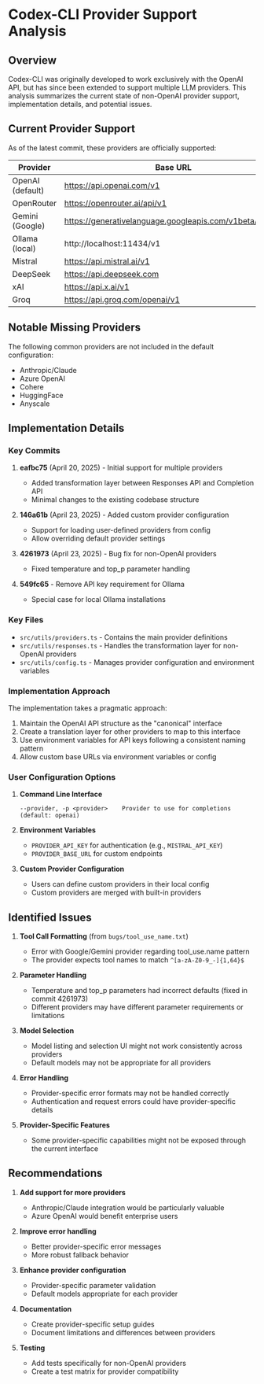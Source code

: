 # Codex-CLI Provider Support Analysis

## Overview

Codex-CLI was originally developed to work exclusively with the OpenAI API, but has since been extended to support multiple LLM providers. This analysis summarizes the current state of non-OpenAI provider support, implementation details, and potential issues.

## Current Provider Support

As of the latest commit, these providers are officially supported:

| Provider         | Base URL                                                | Environment Variable      |
| ---------------- | ------------------------------------------------------- | ------------------------- |
| OpenAI (default) | https://api.openai.com/v1                               | OPENAI_API_KEY            |
| OpenRouter       | https://openrouter.ai/api/v1                            | OPENROUTER_API_KEY        |
| Gemini (Google)  | https://generativelanguage.googleapis.com/v1beta/openai | GEMINI_API_KEY            |
| Ollama (local)   | http://localhost:11434/v1                               | OLLAMA_API_KEY (optional) |
| Mistral          | https://api.mistral.ai/v1                               | MISTRAL_API_KEY           |
| DeepSeek         | https://api.deepseek.com                                | DEEPSEEK_API_KEY          |
| xAI              | https://api.x.ai/v1                                     | XAI_API_KEY               |
| Groq             | https://api.groq.com/openai/v1                          | GROQ_API_KEY              |

## Notable Missing Providers

The following common providers are not included in the default configuration:

- Anthropic/Claude
- Azure OpenAI
- Cohere
- HuggingFace
- Anyscale

## Implementation Details

### Key Commits

1. **eafbc75** (April 20, 2025) - Initial support for multiple providers

   - Added transformation layer between Responses API and Completion API
   - Minimal changes to the existing codebase structure

2. **146a61b** (April 23, 2025) - Added custom provider configuration

   - Support for loading user-defined providers from config
   - Allow overriding default provider settings

3. **4261973** (April 23, 2025) - Bug fix for non-OpenAI providers

   - Fixed temperature and top_p parameter handling

4. **549fc65** - Remove API key requirement for Ollama
   - Special case for local Ollama installations

### Key Files

- `src/utils/providers.ts` - Contains the main provider definitions
- `src/utils/responses.ts` - Handles the transformation layer for non-OpenAI providers
- `src/utils/config.ts` - Manages provider configuration and environment variables

### Implementation Approach

The implementation takes a pragmatic approach:

1. Maintain the OpenAI API structure as the "canonical" interface
2. Create a translation layer for other providers to map to this interface
3. Use environment variables for API keys following a consistent naming pattern
4. Allow custom base URLs via environment variables or config

### User Configuration Options

1. **Command Line Interface**

   ```
   --provider, -p <provider>    Provider to use for completions (default: openai)
   ```

2. **Environment Variables**

   - `PROVIDER_API_KEY` for authentication (e.g., `MISTRAL_API_KEY`)
   - `PROVIDER_BASE_URL` for custom endpoints

3. **Custom Provider Configuration**
   - Users can define custom providers in their local config
   - Custom providers are merged with built-in providers

## Identified Issues

1. **Tool Call Formatting** (from `bugs/tool_use_name.txt`)

   - Error with Google/Gemini provider regarding tool_use.name pattern
   - The provider expects tool names to match `^[a-zA-Z0-9_-]{1,64}$`

2. **Parameter Handling**

   - Temperature and top_p parameters had incorrect defaults (fixed in commit 4261973)
   - Different providers may have different parameter requirements or limitations

3. **Model Selection**

   - Model listing and selection UI might not work consistently across providers
   - Default models may not be appropriate for all providers

4. **Error Handling**

   - Provider-specific error formats may not be handled correctly
   - Authentication and request errors could have provider-specific details

5. **Provider-Specific Features**
   - Some provider-specific capabilities might not be exposed through the current interface

## Recommendations

1. **Add support for more providers**

   - Anthropic/Claude integration would be particularly valuable
   - Azure OpenAI would benefit enterprise users

2. **Improve error handling**

   - Better provider-specific error messages
   - More robust fallback behavior

3. **Enhance provider configuration**

   - Provider-specific parameter validation
   - Default models appropriate for each provider

4. **Documentation**

   - Create provider-specific setup guides
   - Document limitations and differences between providers

5. **Testing**
   - Add tests specifically for non-OpenAI providers
   - Create a test matrix for provider compatibility
